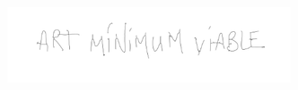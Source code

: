 <div align="center">
  <a href="https://nanotheatre.github.io/">
    <img src="ArtMinimumViable.png">
  </a>
</div>


